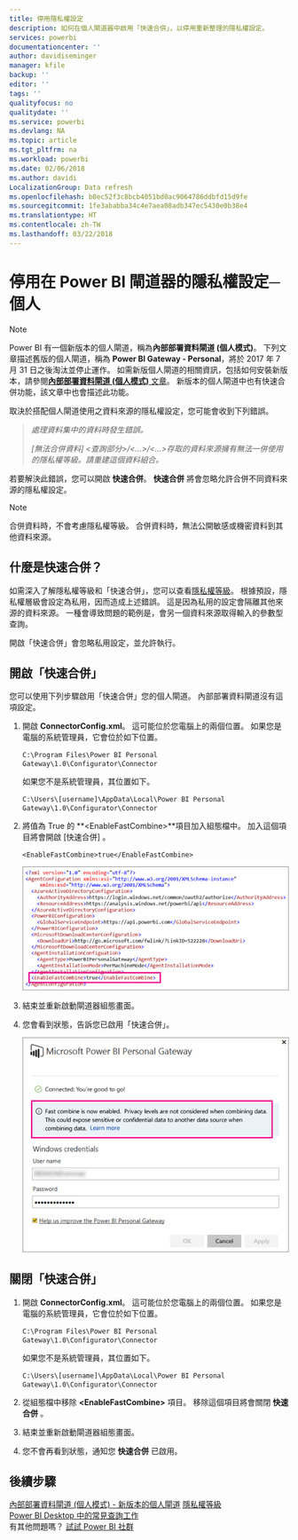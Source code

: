 ```yaml
---
title: 停用隱私權設定
description: 如何在個人閘道器中啟用「快速合併」，以停用重新整理的隱私權設定。
services: powerbi
documentationcenter: ''
author: davidiseminger
manager: kfile
backup: ''
editor: ''
tags: ''
qualityfocus: no
qualitydate: ''
ms.service: powerbi
ms.devlang: NA
ms.topic: article
ms.tgt_pltfrm: na
ms.workload: powerbi
ms.date: 02/06/2018
ms.author: davidi
LocalizationGroup: Data refresh
ms.openlocfilehash: b8ec52f3c8bcb4051bd0ac9064786ddbfd15d9fe
ms.sourcegitcommit: 1fe3ababba34c4e7aea08adb347ec5430e0b38e4
ms.translationtype: HT
ms.contentlocale: zh-TW
ms.lasthandoff: 03/22/2018
---
```

# <a name="disable-privacy-setting-in-power-bi-gateway---personal"></a>停用在 Power BI 閘道器的隱私權設定─個人
> [!NOTE]
> Power BI 有一個新版本的個人閘道，稱為**內部部署資料閘道 (個人模式)**。 下列文章描述舊版的個人閘道，稱為 **Power BI Gateway - Personal**，將於 2017 年 7 月 31 日之後淘汰並停止運作。 如需新版個人閘道的相關資訊，包括如何安裝新版本，請參閱[**內部部署資料閘道 (個人模式)** 文章](service-gateway-personal-mode.md)。 新版本的個人閘道中也有快速合併功能，該文章中也會描述此功能。
> 
> 

取決於搭配個人閘道使用之資料來源的隱私權設定，您可能會收到下列錯誤。

> *處理資料集中的資料時發生錯誤。*
> 
> *[無法合併資料] &lt;查詢部分&gt;/&lt;…&gt;/&lt;…&gt;存取的資料來源擁有無法一併使用的隱私權等級。請重建這個資料組合。*
> 
> 

若要解決此錯誤，您可以開啟 **快速合併**。 **快速合併** 將會忽略允許合併不同資料來源的隱私權設定。

> [!NOTE]
> 合併資料時，不會考慮隱私權等級。 合併資料時，無法公開敏感或機密資料到其他資料來源。
> 
> 

## <a name="what-is-fast-combine"></a>什麼是快速合併？
如需深入了解隱私權等級和「快速合併」，您可以查看[隱私權等級](https://support.office.com/article/Privacy-levels-Power-Query-CC3EDE4D-359E-4B28-BC72-9BEE7900B540)。 根據預設，隱私權層級會設定為私用，因而造成上述錯誤。 這是因為私用的設定會隔離其他來源的資料來源。 一種會導致問題的範例是，會另一個資料來源取得輸入的參數型查詢。

開啟「快速合併」會忽略私用設定，並允許執行。

## <a name="turn-on-fast-combine"></a>開啟「快速合併」
您可以使用下列步驟啟用「快速合併」您的個人閘道。 內部部署資料閘道沒有這項設定。

1. 開啟 **ConnectorConfig.xml**。  這可能位於您電腦上的兩個位置。  如果您是電腦的系統管理員，它會位於如下位置。
   
    <pre><code>C:\Program Files\Power BI Personal Gateway\1.0\Configurator\Connector</code></pre>
   
    如果您不是系統管理員，其位置如下。
   
    <pre><code>C:\Users\[username]\AppData\Local\Power BI Personal Gateway\1.0\Configurator\Connector</code></pre>
    
2. 將值為 True 的 **&lt;EnableFastCombine&gt;**項目加入組態檔中。 加入這個項目將會開啟 [快速合併]  。
   
   <pre><code>&lt;EnableFastCombine&gt;true&lt;/EnableFastCombine&gt;</code></pre>
   
   ![](media/refresh-enable-fast-combine/configfile.png)
3. 結束並重新啟動閘道器組態畫面。
4. 您會看到狀態，告訴您已啟用「快速合併」。
   
   ![](media/refresh-enable-fast-combine/fastcombineenabled.png)

## <a name="turn-off-fast-combine"></a>關閉「快速合併」
1. 開啟 **ConnectorConfig.xml**。  這可能位於您電腦上的兩個位置。  如果您是電腦的系統管理員，它會位於如下位置。
   
    <pre><code>C:\Program Files\Power BI Personal Gateway\1.0\Configurator\Connector</code></pre>
   
    如果您不是系統管理員，其位置如下。
   
    <pre><code>C:\Users\[username]\AppData\Local\Power BI Personal Gateway\1.0\Configurator\Connector</code></pre>

2. 從組態檔中移除 **&lt;EnableFastCombine&gt;** 項目。 移除這個項目將會關閉 **快速合併** 。
3. 結束並重新啟動閘道器組態畫面。
4. 您不會再看到狀態，通知您 **快速合併** 已啟用。

## <a name="next-steps"></a>後續步驟
[內部部署資料閘道 (個人模式) - 新版本的個人閘道](service-gateway-personal-mode.md)
[隱私權等級](https://support.office.com/article/Privacy-levels-Power-Query-CC3EDE4D-359E-4B28-BC72-9BEE7900B540)  
[Power BI Desktop 中的常見查詢工作](desktop-common-query-tasks.md)  
有其他問題嗎？ [試試 Power BI 社群](http://community.powerbi.com/)

